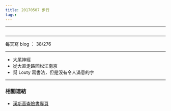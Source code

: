 ```yaml
---
title: 20170507 步行
tags:
---
```

---

![]()

---

每天寫 blog ： 38/276

---

- 大尾神經
- 從大直走路回松江南京
- 幫 Louty 寫書法，但是沒有令人滿意的字

---
### 相關連結

- [漢斯高崙臉書專頁](https://www.facebook.com/hanscholem/)
